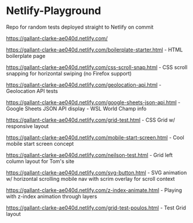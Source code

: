 # Netlify-Playground
Repo for random tests deployed straight to Netlify on commit

<https://gallant-clarke-ae040d.netlify.com/>

<https://gallant-clarke-ae040d.netlify.com/boilerplate-starter.html> - HTML boilerplate page

<https://gallant-clarke-ae040d.netlify.com/css-scroll-snap.html> - CSS scroll snapping for horizontal swiping (no Firefox support)

<https://gallant-clarke-ae040d.netlify.com/geolocation-api.html> - Geolocation API tests

<https://gallant-clarke-ae040d.netlify.com/google-sheets-json-api.html> - Google Sheets JSON API display - WSL World Champ info

<https://gallant-clarke-ae040d.netlify.com/grid-test.html> - CSS Grid w/ responsive layout

<https://gallant-clarke-ae040d.netlify.com/mobile-start-screen.html> - Cool mobile start screen concept

<https://gallant-clarke-ae040d.netlify.com/neilson-test.html> - Grid left column layout for Tom's site

<https://gallant-clarke-ae040d.netlify.com/svg-button.html> - SVG animation w/ horizontal scrolling mobile nav with scrim overlay for scroll context

<https://gallant-clarke-ae040d.netlify.com/z-index-animate.html> - Playing with z-index animation through layers

<https://gallant-clarke-ae040d.netlify.com/grid-test-poulos.html> - Test Grid layout

